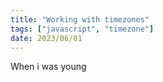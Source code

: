 ```yaml
---
title: "Working with timezones"
tags: ["javascript", "timezone"]
date: 2023/06/01
---
```


When i was young
